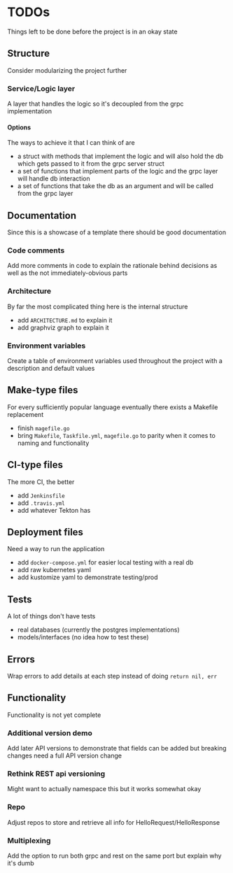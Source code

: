 # TODOs
Things left to be done before the project is in an okay state

## Structure
Consider modularizing the project further

### Service/Logic layer
A layer that handles the logic so it's decoupled from the grpc implementation

#### Options
The ways to achieve it that I can think of are
- a struct with methods that implement the logic and will also hold the db which gets passed to it from the grpc server struct
- a set of functions that implement parts of the logic and the grpc layer will handle db interaction
- a set of functions that take the db as an argument and will be called from the grpc layer

## Documentation
Since this is a showcase of a template there should be good documentation

### Code comments
Add more comments in code to explain the rationale behind decisions as well as the not immediately-obvious parts

### Architecture
By far the most complicated thing here is the internal structure
- add `ARCHITECTURE.md` to explain it
- add graphviz graph to explain it

### Environment variables
Create a table of environment variables used throughout the project with a description and default values

## Make-type files
For every sufficiently popular language eventually there exists a Makefile replacement
- finish `magefile.go`
- bring `Makefile`, `Taskfile.yml`, `magefile.go` to parity when it comes to naming and functionality

## CI-type files
The more CI, the better
- add `Jenkinsfile`
- add `.travis.yml`
- add whatever Tekton has

## Deployment files
Need a way to run the application
- add `docker-compose.yml` for easier local testing with a real db
- add raw kubernetes yaml
- add kustomize yaml to demonstrate testing/prod

## Tests
A lot of things don't have tests
- real databases (currently the postgres implementations)
- models/interfaces (no idea how to test these)

## Errors
Wrap errors to add details at each step instead of doing `return nil, err`

## Functionality
Functionality is not yet complete

### Additional version demo
Add later API versions to demonstrate that fields can be added but breaking changes need a full API version change

### Rethink REST api versioning
Might want to actually namespace this but it works somewhat okay

### Repo
Adjust repos to store and retrieve all info for HelloRequest/HelloResponse

### Multiplexing
Add the option to run both grpc and rest on the same port but explain why it's dumb
